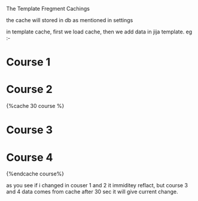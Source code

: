 The Template Fregment Cachings

the cache will stored in db as mentioned in settings

in template cache, first we load cache,
then we add data in jija template. eg :-
    <h1>Course 1</h1>
        <h1>Course 2</h1>
        {%cache 30 course %}
        <h1>Course 3</h1>
        <h1>Course 4</h1>
        {%endcache course%}

as you see if i changed in couser 1 and 2 it immiditey reflact, but
course 3 and 4 data comes from cache after 30 sec it will give current change.